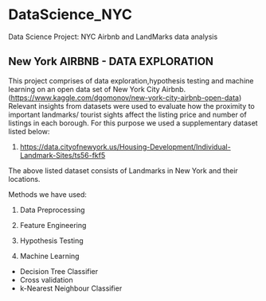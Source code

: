 # DataScience_NYC
Data Science Project: NYC Airbnb and LandMarks data analysis

## New York AIRBNB - DATA EXPLORATION
This project comprises of data exploration,hypothesis testing and machine learning on an open data set of New York City Airbnb. (https://www.kaggle.com/dgomonov/new-york-city-airbnb-open-data)
Relevant insights from datasets were used to evaluate how the proximity to important landmarks/ tourist sights affect the listing price and number of listings in each borough. 
For this purpose we used a supplementary dataset listed below:

1) https://data.cityofnewyork.us/Housing-Development/Individual-Landmark-Sites/ts56-fkf5

The above listed dataset consists of Landmarks in New York and their locations.

Methods we have used:

1) Data Preprocessing

2) Feature Engineering

3) Hypothesis Testing

4) Machine Learning

 *  Decision Tree Classifier
 *  Cross validation
 *  k-Nearest Neighbour Classifier
